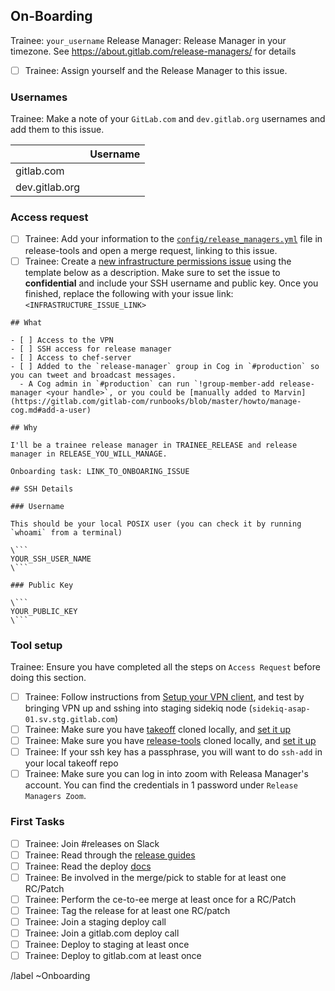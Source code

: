 ## On-Boarding

Trainee: `your_username`
Release Manager: Release Manager in your timezone. See https://about.gitlab.com/release-managers/ for details

- [ ] Trainee: Assign yourself and the Release Manager to this issue.

### Usernames

Trainee: Make a note of your `GitLab.com` and `dev.gitlab.org` usernames and add them to this issue.

|                | Username |
|:---------------|:---------|
| gitlab.com     |          |
| dev.gitlab.org |          |

### Access request

- [ ] Trainee: Add your information to the [`config/release_managers.yml`](https://gitlab.com/gitlab-org/release-tools/blob/master/config/release_managers.yml)
  file in release-tools and open a merge request, linking to this issue.
- [ ] Trainee: Create a [new infrastructure permissions issue](https://gitlab.com/gitlab-com/infrastructure/issues/new?issue%5Btitle%5D=Chef%20and%20SSH%20access%20request%20for%20YOUR%20NAME) using the template below as a description. Make sure to set the issue to **confidential** and include your SSH username and public key. Once you finished, replace the following with your issue link: `<INFRASTRUCTURE_ISSUE_LINK>`

```
## What

- [ ] Access to the VPN
- [ ] SSH access for release manager
- [ ] Access to chef-server
- [ ] Added to the `release-manager` group in Cog in `#production` so you can tweet and broadcast messages.
  - A Cog admin in `#production` can run `!group-member-add release-manager <your handle>`, or you could be [manually added to Marvin](https://gitlab.com/gitlab-com/runbooks/blob/master/howto/manage-cog.md#add-a-user)

## Why

I'll be a trainee release manager in TRAINEE_RELEASE and release manager in RELEASE_YOU_WILL_MANAGE.

Onboarding task: LINK_TO_ONBOARING_ISSUE

## SSH Details

### Username

This should be your local POSIX user (you can check it by running `whoami` from a terminal)

\```
YOUR_SSH_USER_NAME
\```

### Public Key

\```
YOUR_PUBLIC_KEY
\```

```

### Tool setup

Trainee: Ensure you have completed all the steps on `Access Request` before doing this section.

- [ ] Trainee: Follow instructions from [Setup your VPN client](https://gitlab.com/gitlab-com/runbooks/blob/master/howto/vpn-access.md#instructions-for-users-requesting-access), and test by bringing VPN up and sshing into staging sidekiq node (`sidekiq-asap-01.sv.stg.gitlab.com`)
- [ ] Trainee: Make sure you have [takeoff](https://gitlab.com/gitlab-org/takeoff) cloned locally, and [set it up](https://gitlab.com/gitlab-org/takeoff/#getting-started)
- [ ] Trainee: Make sure you have [release-tools](https://gitlab.com/gitlab-org/release-tools) cloned locally, and [set it up](https://gitlab.com/gitlab-org/release-tools/blob/master/doc/rake-tasks.md#setup)
- [ ] Trainee: If your ssh key has a passphrase, you will want to do `ssh-add` in your local takeoff repo
- [ ] Trainee: Make sure you can log in into zoom with Releasa Manager's account. You can find the credentials in 1 password under `Release Managers Zoom`.

### First Tasks

- [ ] Trainee: Join #releases on Slack
- [ ] Trainee: Read through the [release guides](https://gitlab.com/gitlab-org/release/docs/blob/master/README.md)
- [ ] Trainee: Read the deploy [docs](https://gitlab.com/gitlab-org/takeoff#deploying-gitlab)
- [ ] Trainee: Be involved in the merge/pick to stable for at least one RC/Patch
- [ ] Trainee: Perform the ce-to-ee merge at least once for a RC/Patch
- [ ] Trainee: Tag the release for at least one RC/patch
- [ ] Trainee: Join a staging deploy call
- [ ] Trainee: Join a gitlab.com deploy call
- [ ] Trainee: Deploy to staging at least once
- [ ] Trainee: Deploy to gitlab.com at least once

/label ~Onboarding
